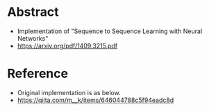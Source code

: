 # Abstract
* Implementation of "Sequence to Sequence Learning with Neural Networks"
* https://arxiv.org/pdf/1409.3215.pdf

# Reference
* Original implementation is as below.
* https://qiita.com/m__k/items/646044788c5f94eadc8d

